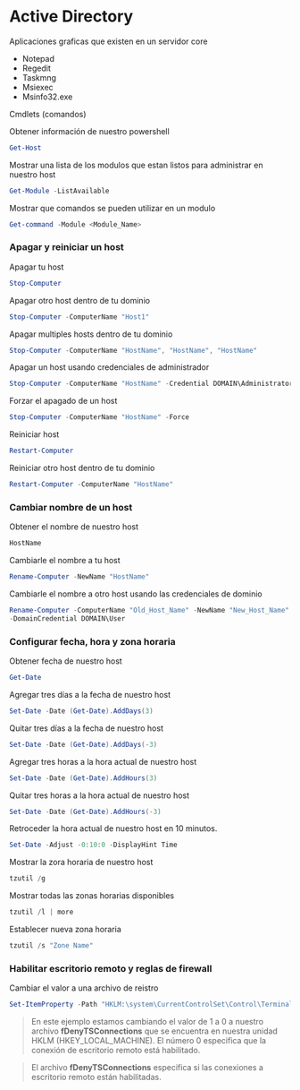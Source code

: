 # Active Directory

Aplicaciones graficas que existen en un servidor core

- Notepad
- Regedit
- Taskmng
- Msiexec
- Msinfo32.exe

Cmdlets (comandos)

Obtener información de nuestro powershell
```powershell
Get-Host
```
Mostrar una lista de los modulos que estan listos para administrar en nuestro host
```powershell
Get-Module -ListAvailable
```
Mostrar que comandos se pueden utilizar en un modulo
```powershell
Get-command -Module <Module_Name>
```

### Apagar y reiniciar un host

Apagar tu host
```powershell
Stop-Computer
```
Apagar otro host dentro de tu dominio
```powershell
Stop-Computer -ComputerName "Host1"
```
Apagar multiples hosts dentro de tu dominio
```powershell
Stop-Computer -ComputerName "HostName", "HostName", "HostName"
```
Apagar un host usando credenciales de administrador
```powershell
Stop-Computer -ComputerName "HostName" -Credential DOMAIN\Administrator
```
Forzar el apagado de un host
```powershell
Stop-Computer -ComputerName "HostName" -Force
```
Reiniciar host
```powershell
Restart-Computer
```
Reiniciar otro host dentro de tu dominio
```powershell
Restart-Computer -ComputerName "HostName"
```

### Cambiar nombre de un host

Obtener el nombre de nuestro host
```powershell
HostName
```
Cambiarle el nombre a tu host
```powershell
Rename-Computer -NewName "HostName"
```
Cambiarle el nombre a otro host usando las credenciales de dominio
```powershell
Rename-Computer -ComputerName "Old_Host_Name" -NewName "New_Host_Name"
-DomainCredential DOMAIN\User
```

### Configurar fecha, hora y zona horaria

Obtener fecha de nuestro host
```powershell 
Get-Date
```
Agregar tres días a la fecha de nuestro host
```powershell
Set-Date -Date (Get-Date).AddDays(3)
```
Quitar tres días a la fecha de nuestro host
```powershell
Set-Date -Date (Get-Date).AddDays(-3)
```
Agregar tres horas a la hora actual de nuestro host
```powershell
Set-Date -Date (Get-Date).AddHours(3)
```
Quitar tres horas a la hora actual de nuestro host
```powershell
Set-Date -Date (Get-Date).AddHours(-3)
```
Retroceder la hora actual de nuestro host en 10 minutos.
```powershell
Set-Date -Adjust -0:10:0 -DisplayHint Time
```
Mostrar la zora horaria de nuestro host
```powershell
tzutil /g
```
Mostrar todas las zonas horarias disponibles
```powershell
tzutil /l | more
```
Establecer nueva zona horaria
```powershell
tzutil /s "Zone Name" 
```

### Habilitar escritorio remoto y reglas de firewall

Cambiar el valor a una archivo de reistro
```powershell
Set-ItemProperty -Path "HKLM:\system\CurrentControlSet\Control\Terminal Server" -name "fDenyTSConnections" -value 0
```
> En este ejemplo estamos cambiando el valor de 1 a 0 a nuestro archivo **fDenyTSConnections** que se encuentra en nuestra unidad HKLM (HKEY_LOCAL_MACHINE). El número 0 especifica que la conexión de escritorio remoto está habilitado.

> El archivo **fDenyTSConnections** especifica si las conexiones a escritorio remoto están habilitadas.
 